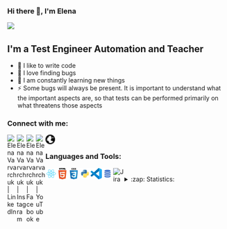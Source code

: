 ### Hi there 👋, I'm Elena

![](https://komarev.com/ghpvc/?username=Elly806)

## I'm a Test Engineer Automation and Teacher
- 💪 I like to write code
- 🎉 I love finding bugs
- 🥅 I am constantly learning new things
- ⚡ Some bugs will always be present. It is important to understand what the important aspects are, so that tests can be performed primarily on what threatens those aspects


### Connect with me:

[<img align="left" alt="ElenaVarvarchuk | LinkedIn" width="22px" src="https://cdn.jsdelivr.net/npm/simple-icons@v3/icons/linkedin.svg" />][linkedin]
[<img align="left" alt="ElenaVarvarchuk | Instagram" width="22px" src="https://cdn.jsdelivr.net/npm/simple-icons@v3/icons/instagram.svg" />][instagram]
[<img align="left" alt="ElenaVarvarchuk | Facebook" width="22px" src="https://cdn.jsdelivr.net/npm/simple-icons@v3/icons/facebook.svg" />][facebook]
[<img align="left" alt="ElenaVarvarchuk | YouTube" width="22px" src="https://cdn.jsdelivr.net/npm/simple-icons@v3/icons/youtube.svg" />][youtube]
[<img align="left" alt="https://yogaxtutti83259815.wordpress.com/" width="22px" src="https://raw.githubusercontent.com/iconic/open-iconic/master/svg/globe.svg" />][website]


<br />

### Languages and Tools:

<img align="left" alt="React" width="26px" src="https://raw.githubusercontent.com/github/explore/80688e429a7d4ef2fca1e82350fe8e3517d3494d/topics/react/react.png" />
<img align="left" alt="HTML5" width="26px" src="https://raw.githubusercontent.com/github/explore/80688e429a7d4ef2fca1e82350fe8e3517d3494d/topics/html/html.png" />
<img align="left" alt="CSS3" width="26px" src="https://raw.githubusercontent.com/github/explore/80688e429a7d4ef2fca1e82350fe8e3517d3494d/topics/css/css.png" />
<img align="left" alt="Python" width="26px" src="https://raw.githubusercontent.com/github/explore/80688e429a7d4ef2fca1e82350fe8e3517d3494d/topics/python/python.png" />
<img align="left" alt="Visual Studio Code" width="26px" src="https://raw.githubusercontent.com/github/explore/80688e429a7d4ef2fca1e82350fe8e3517d3494d/topics/visual-studio-code/visual-studio-code.png" />
<img align="left" alt="SQL" width="26px" src="https://raw.githubusercontent.com/github/explore/80688e429a7d4ef2fca1e82350fe8e3517d3494d/topics/sql/sql.png" />
<img align="left" alt="Jira" width="26px" src="https://raw.githubusercontent.com/github/explore/80688e429a7d4ef2fca1e82350fe8e3517d3494d/topics/gira/gira.png" />
<br />

<details>
  <summary>:zap: Statistics:</summary>
   <img align="left" alt="codeSTACKr's GitHub Stats" src="https://github-readme-stats.vercel.app/api/top-langs/?username=Elly806&langs_count=8&layout=compact" />
    <br />
    <img align="left" alt="codeSTACKr's GitHub Stats" src="https://github-readme-stats.vercel.app/api?username=Elly806&show_icons=true" />
</details>

[linkedin]: https://www.linkedin.com/in/elena-varvarchuk-8506331bb/
[instagram]: https://www.instagram.com/elenavarvarchuk/
[facebook]: https://m.facebook.com/profile.php
[youtube]: https://www.youtube.com/channel/
[website]: https://yogaxtutti83259815.wordpress.com/
